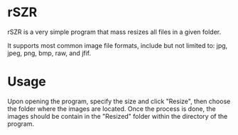# rSZR
rSZR is a very simple program that mass resizes all files in a given folder.

It supports most common image file formats, include but not limited to: jpg, jpeg, png, bmp, raw, and jfif.


# Usage
Upon opening the program, specify the size and click "Resize", then choose the folder where the images are located.
Once the process is done, the images should be contain in the "Resized" folder within the directory of the program.
